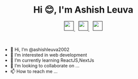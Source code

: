 
<p align="center">
<h1 align="center">Hi 😊, I'm Ashish Leuva</h1>
</p>
<div align="center">

  <a href="">
<img width="30px" src="https://www.vectorlogo.zone/logos/stackoverflow/stackoverflow-tile.svg" />
  </a>&ensp;
  
  <a href="">
    <img width="30px" src="https://www.vectorlogo.zone/logos/linkedin/linkedin-icon.svg" />
  </a>&ensp;
  
  <a href="">
    <img width="30px" src="https://www.vectorlogo.zone/logos/instagram/instagram-icon.svg" />
  </a>

</div>
  <br>
<br>

- 👋 Hi, I’m @ashishleuva2002
- 👀 I’m interested in web development 
- 🌱 I’m currently learning ReactJS,NextJs
- 💞️ I’m looking to collaborate on ...
- 📫 How to reach me ...


<div>
<!---
ashishleuva2002/ashishleuva2002 is a ✨ special ✨ repository because its `README.md` (this file) appears on your GitHub profile.
You can click the Preview link to take a look at your changes.
--->
